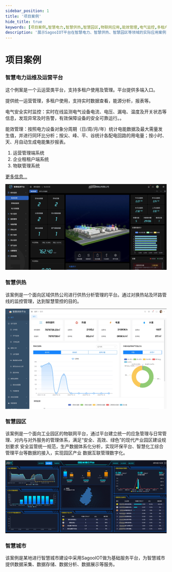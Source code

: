 ```yaml
---
sidebar_position: 1
title: '项目案例'
hide_title: true
keywords: [项目案例,智慧电力,智慧供热,智慧园区,物联网应用,能效管理,电气监控,多租户平台,运营管理,物联网解决方案]
description: '展示SagooIOT平台在智慧电力、智慧供热、智慧园区等领域的实际应用案例，包括系统功能、应用场景和实施效果。'
---
```


# 项目案例

### 智慧电力运维及运营平台

这个例案是一个云运营类平台，支持多租户使用及管理。平台提供多端入口。

提供统一运营管理，多租户使用，支持实时数据查看，能源分析，报表等。

电气安全实时监控：实时在线监测电气设备电流、电压、漏电、温度及开关状态等信息，发现异常及时告警，有效保障设备的安全可靠运行。。

能效管理：按照电力设备对象分周期（日/周/月/年）统计电能数据及最大需量发生值，并进行同环比分析；按尖、峰、平、谷统计各配电回路的用电量；按小时、天、月自动生成电能集抄报表。

1. 运营管理端系统
2. 企业租租户端系统
3. 物联管理系统

[更多信息...](./power.md)

![](./imgs/dianli01.png)

### 智慧供热

该案例是一个面向区域供热公司进行供热分析管理的平台。通过对换热站及环路管线的监控管理，达到智慧管控的目的。

![](./imgs/zhgy01.jpg)

### 智慧园区

该案例是一个面向工业园区的物联网平台，通过平台建立统一的应急管理与日常管理、对内与对外服务的管理体系，满足“安全、高效、绿色”的现代产业园区建设规划要求
安全监管统一规范，生产数据体系化分析，实现环保平台、智慧化工综合管理平台等数据的接入，实现园区产业
数据互联管理数字化。

![](./imgs/zhyq01.png)

### 智慧城市
该案例是某地进行智慧城市建设中采用SagooIOT做为基础服务平台，为智慧城市提供数据采集、数据存储、数据分析、数据展示等服务。
